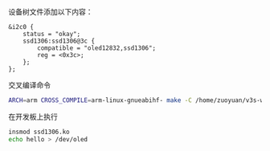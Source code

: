 设备树文件添加以下内容：

```
&i2c0 {
    status = "okay";
    ssd1306:ssd1306@3c {
        compatible = "oled12832,ssd1306";
        reg = <0x3c>;
    };
};
```

交叉编译命令

```sh
ARCH=arm CROSS_COMPILE=arm-linux-gnueabihf- make -C /home/zuoyuan/v3s-workspace/linux/ M=${PWD} modules
```

在开发板上执行

```sh
insmod ssd1306.ko
echo hello > /dev/oled
```